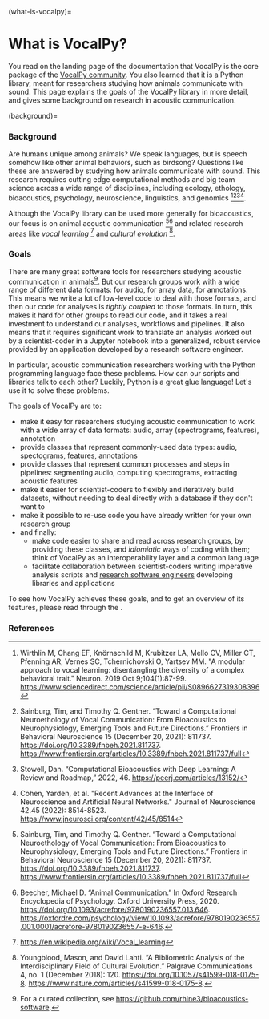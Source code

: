 (what-is-vocalpy)=
# What is VocalPy?

You read on the landing page of the documentation 
that VocalPy is the core package of the [VocalPy community](http://www.vocalpy.org/).
You also learned that it is a Python library,
meant for researchers studying how animals communicate with sound.
This page explains the goals of the VocalPy library in more detail, 
and gives some background on research in acoustic communication.

(background)=
### Background

Are humans unique among animals? 
We speak languages, but is speech somehow like other animal behaviors, such as birdsong? 
Questions like these are answered by studying how animals communicate with sound. 
This research requires cutting edge computational methods and big team science across a wide range of disciplines, 
including ecology, ethology, bioacoustics, psychology, neuroscience, linguistics, and 
genomics [^cite_wir2019][^cite_SainburgGentner2020][^cite_Stowell2022][^cite_Cohenetal2022a]. 

Although the VocalPy library can be used more generally for bioacoustics, 
our focus is on animal acoustic communication [^cite_SainburgGentner2020][^cite_Beecher2020] 
and related research areas like *vocal learning* [^cite_wikipedia]
and *cultural evolution* [^cite_YoungbloodLahti2018].

### Goals

There are many great software tools for researchers studying acoustic communication in animals[^1].
But our research groups work with a wide range of different data formats: for audio, for array data, for annotations. 
This means we write a lot of low-level code to deal with those formats, 
and then our code for analyses is *tightly coupled* to those formats.
In turn, this makes it hard for other groups to read our code, 
and it takes a real investment to understand our analyses, workflows and pipelines.
It also means that it requires significant work to translate an 
analysis worked out by a scientist-coder in a Jupyter notebook 
into a generalized, robust service provided by an application 
developed by a research software engineer.

In particular, acoustic communication researchers working with the Python programming language face these problems. 
How can our scripts and libraries talk to each other?
Luckily, Python is a great glue language! Let's use it to solve these problems.

The goals of VocalPy are to:
- make it easy for researchers studying acoustic communication to work with a wide array of data formats: audio, array (spectrograms, features), annotation
- provide classes that represent commonly-used data types: audio, spectograms, features, annotations
- provide classes that represent common processes and steps in pipelines: segmenting audio, computing spectrograms, 
  extracting acoustic features
- make it easier for scientist-coders to flexibly and iteratively build datasets, 
  without needing to deal directly with a database if they don't want to
- make it possible to re-use code you have already written for your own research group
- and finally: 
  - make code easier to share and read across research groups, by providing these classes, and *idiomiatic* ways 
    of coding with them; think of VocalPy as an interoperability layer and a common language
  - facilitate collaboration between scientist-coders writing imperative analysis scripts and 
    [research software engineers](https://www.nature.com/articles/d41586-022-01516-2) 
    developing libraries and applications

To see how VocalPy achieves these goals, and to get an overview of its features, please read through the [](#quickstart).

### References

[^cite_SainburgGentner2020]: Sainburg, Tim, and Timothy Q. Gentner. 
   “Toward a Computational Neuroethology of Vocal Communication: 
   From Bioacoustics to Neurophysiology, Emerging Tools and Future Directions.” 
   Frontiers in Behavioral Neuroscience 15 (December 20, 2021): 811737. https://doi.org/10.3389/fnbeh.2021.811737.
   <https://www.frontiersin.org/articles/10.3389/fnbeh.2021.811737/full>

[^cite_Stowell2022]: Stowell, Dan. 
   “Computational Bioacoustics with Deep Learning: A Review and Roadmap,” 2022, 46.
   <https://peerj.com/articles/13152/>

[^cite_Cohenetal2022a]: Cohen, Yarden, et al. 
   "Recent Advances at the Interface of Neuroscience and Artificial Neural Networks." 
   Journal of Neuroscience 42.45 (2022): 8514-8523.
   <https://www.jneurosci.org/content/42/45/8514>

[^cite_Beecher2020]: Beecher, Michael D. 
   “Animal Communication.” 
   In Oxford Research Encyclopedia of Psychology. 
   Oxford University Press, 2020. <https://doi.org/10.1093/acrefore/9780190236557.013.646>.  
   <https://oxfordre.com/psychology/view/10.1093/acrefore/9780190236557.001.0001/acrefore-9780190236557-e-646>.

[^cite_YoungbloodLahti2018]: Youngblood, Mason, and David Lahti. 
   “A Bibliometric Analysis of the Interdisciplinary Field of Cultural Evolution.” 
   Palgrave Communications 4, no. 1 (December 2018): 120. <https://doi.org/10.1057/s41599-018-0175-8>.
   <https://www.nature.com/articles/s41599-018-0175-8>.

[^cite_wikipedia]: <https://en.wikipedia.org/wiki/Vocal_learning>

[^cite_wir2019]: Wirthlin M, Chang EF, Knörnschild M, Krubitzer LA, Mello CV, Miller CT,
    Pfenning AR, Vernes SC, Tchernichovski O, Yartsev MM.
    "A modular approach to vocal learning: disentangling the diversity of
    a complex behavioral trait." Neuron. 2019 Oct 9;104(1):87-99.
    <https://www.sciencedirect.com/science/article/pii/S0896627319308396>

[^1]: For a curated collection, see <https://github.com/rhine3/bioacoustics-software>.
